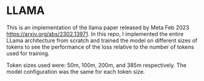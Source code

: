 # LLAMA

This is an implementation of the llama paper released by Meta Feb 2023 https://arxiv.org/abs/2302.13971.
In this repo, I implemented the entire LLama architecture from scratch and trained the model on different sizes of tokens to see the performance of the loss relative to 
the number of tokens used for training.

Token sizes used were: 50m, 100m, 200m, and 385m respectively. The model configuration was the same for each token size.
